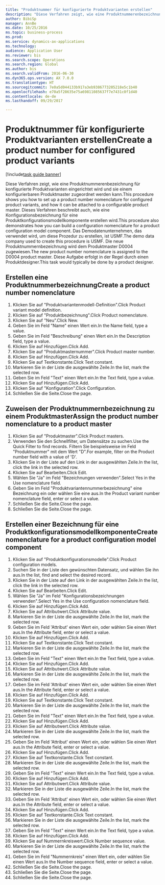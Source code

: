 ```yaml
--- 
title: "Produktnummer für konfigurierte Produktvarianten erstellen"
description: "Diese Verfahren zeigt, wie eine Produktnummerenbezeichnung für konfigurierte Produktvarianten eingerichtet wird und sie einem konfigurierbaren Produktmaster zugeordnet werden kann."
author: BibiSp
manager: AnnBe
ms.date: 10/25/2016
ms.topic: business-process
ms.prod: 
ms.service: dynamics-ax-applications
ms.technology: 
audience: Application User
ms.reviewer: bis
ms.search.scope: Operations
ms.search.region: Global
ms.author: bis
ms.search.validFrom: 2016-06-30
ms.dyn365.ops.version: AX 7.0.0
ms.translationtype: HT
ms.sourcegitcommit: 7e0a5d044133b917a3eb9386773205218e5c1b40
ms.openlocfilehash: e70a5f28635e75a69811085637f7e7431c0f1d40
ms.contentlocale: de-de
ms.lasthandoff: 09/29/2017

---
```

# <a name="create-a-product-number-for-configured-product-variants"></a><span data-ttu-id="009c5-103">Produktnummer für konfigurierte Produktvarianten erstellen</span><span class="sxs-lookup"><span data-stu-id="009c5-103">Create a product number for configured product variants</span></span>

[!include[task guide banner](../../includes/task-guide-banner.md)]

<span data-ttu-id="009c5-104">Diese Verfahren zeigt, wie eine Produktnummerenbezeichnung für konfigurierte Produktvarianten eingerichtet wird und sie einem konfigurierbaren Produktmaster zugeordnet werden kann.</span><span class="sxs-lookup"><span data-stu-id="009c5-104">This procedure shows you how to set up a product number nomenclature for configured product variants, and how it can be attached to a configurable product master.</span></span> <span data-ttu-id="009c5-105">Dieses Verfahren beschreibt auch, wie eine Konfigurationsbezeichnung für eine Produktkonfigurationsmodellkomponente erstellen wird.</span><span class="sxs-lookup"><span data-stu-id="009c5-105">This procedure also demonstrates how you can build a configuration nomenclature for a product configuration model component.</span></span> <span data-ttu-id="009c5-106">Das Demodatenunternehmen, das verwendet wird, um diese Prozedur zu erstellen, ist USMF.</span><span class="sxs-lookup"><span data-stu-id="009c5-106">The demo data company used to create this procedure is USMF.</span></span> <span data-ttu-id="009c5-107">Die neue Produktnummernbezeichnung wird dem Produktmaster D0004 zugewiesen.</span><span class="sxs-lookup"><span data-stu-id="009c5-107">The new product number nomenclature is assigned to the D0004 product master.</span></span> <span data-ttu-id="009c5-108">Diese Aufgabe erfolgt in der Regel durch einen Produktdesigner.</span><span class="sxs-lookup"><span data-stu-id="009c5-108">This task would typically be done by a product designer.</span></span>


## <a name="create-a-product-number-nomenclature"></a><span data-ttu-id="009c5-109">Erstellen eine Produktnummerbezeichnung</span><span class="sxs-lookup"><span data-stu-id="009c5-109">Create a product number nomenclature</span></span>
1. <span data-ttu-id="009c5-110">Klicken Sie auf "Produktvariantenmodell-Definition".</span><span class="sxs-lookup"><span data-stu-id="009c5-110">Click Product variant model definition.</span></span>
2. <span data-ttu-id="009c5-111">Klicken Sie auf "Produktbezeichnung".</span><span class="sxs-lookup"><span data-stu-id="009c5-111">Click Product nomenclature.</span></span>
3. <span data-ttu-id="009c5-112">Klicken Sie auf "Neu".</span><span class="sxs-lookup"><span data-stu-id="009c5-112">Click New.</span></span>
4. <span data-ttu-id="009c5-113">Geben Sie im Feld "Name" einen Wert ein.</span><span class="sxs-lookup"><span data-stu-id="009c5-113">In the Name field, type a value.</span></span>
5. <span data-ttu-id="009c5-114">Geben Sie im Feld "Beschreibung" einen Wert ein.</span><span class="sxs-lookup"><span data-stu-id="009c5-114">In the Description field, type a value.</span></span>
6. <span data-ttu-id="009c5-115">Klicken Sie auf Hinzufügen.</span><span class="sxs-lookup"><span data-stu-id="009c5-115">Click Add.</span></span>
7. <span data-ttu-id="009c5-116">Klicken Sie auf "Produktmasternummer".</span><span class="sxs-lookup"><span data-stu-id="009c5-116">Click Product master number.</span></span>
8. <span data-ttu-id="009c5-117">Klicken Sie auf Hinzufügen.</span><span class="sxs-lookup"><span data-stu-id="009c5-117">Click Add.</span></span>
9. <span data-ttu-id="009c5-118">Klicken Sie auf Textkonstante.</span><span class="sxs-lookup"><span data-stu-id="009c5-118">Click Text constant.</span></span>
10. <span data-ttu-id="009c5-119">Markieren Sie in der Liste die ausgewählte Zeile.</span><span class="sxs-lookup"><span data-stu-id="009c5-119">In the list, mark the selected row.</span></span>
11. <span data-ttu-id="009c5-120">Geben Sie im Feld "Text" einen Wert ein.</span><span class="sxs-lookup"><span data-stu-id="009c5-120">In the Text field, type a value.</span></span>
12. <span data-ttu-id="009c5-121">Klicken Sie auf Hinzufügen.</span><span class="sxs-lookup"><span data-stu-id="009c5-121">Click Add.</span></span>
13. <span data-ttu-id="009c5-122">Klicken Sie auf "Konfiguration".</span><span class="sxs-lookup"><span data-stu-id="009c5-122">Click Configuration.</span></span>
14. <span data-ttu-id="009c5-123">Schließen Sie die Seite.</span><span class="sxs-lookup"><span data-stu-id="009c5-123">Close the page.</span></span>

## <a name="assign-the-product-number-nomenclature-to-a-product-master"></a><span data-ttu-id="009c5-124">Zuweisen der Produktnummernbezeichnung zu einem Produktmaster</span><span class="sxs-lookup"><span data-stu-id="009c5-124">Assign the product number nomenclature to a product master</span></span>
1. <span data-ttu-id="009c5-125">Klicken Sie auf "Produktmaster".</span><span class="sxs-lookup"><span data-stu-id="009c5-125">Click Product masters.</span></span>
2. <span data-ttu-id="009c5-126">Verwenden Sie den Schnellfilter, um Datensätze zu suchen.</span><span class="sxs-lookup"><span data-stu-id="009c5-126">Use the Quick Filter to find records.</span></span> <span data-ttu-id="009c5-127">Filtern Sie beispielsweise im Feld "Produktnummer" mit dem Wert "D".</span><span class="sxs-lookup"><span data-stu-id="009c5-127">For example, filter on the Product number field with a value of 'D'.</span></span>
3. <span data-ttu-id="009c5-128">Klicken Sie in der Liste auf den Link in der ausgewählten Zeile.</span><span class="sxs-lookup"><span data-stu-id="009c5-128">In the list, click the link in the selected row.</span></span>
4. <span data-ttu-id="009c5-129">Klicken Sie auf Bearbeiten.</span><span class="sxs-lookup"><span data-stu-id="009c5-129">Click Edit.</span></span>
5. <span data-ttu-id="009c5-130">Wählen Sie "Ja" im Feld "Bezeichnungen verwenden".</span><span class="sxs-lookup"><span data-stu-id="009c5-130">Select Yes in the Use nomenclature field.</span></span>
6. <span data-ttu-id="009c5-131">Geben Sie im Feld "Produktvariantennummerbezeichnung" eine Bezeichnung ein oder wählen Sie eine aus.</span><span class="sxs-lookup"><span data-stu-id="009c5-131">In the Product variant number nomenclature field, enter or select a value.</span></span>
7. <span data-ttu-id="009c5-132">Schließen Sie die Seite.</span><span class="sxs-lookup"><span data-stu-id="009c5-132">Close the page.</span></span>
8. <span data-ttu-id="009c5-133">Schließen Sie die Seite.</span><span class="sxs-lookup"><span data-stu-id="009c5-133">Close the page.</span></span>

## <a name="create-nomenclature-for-a-product-configuration-model-component"></a><span data-ttu-id="009c5-134">Erstellen einer Bezeichnung für eine Produktkonfigurationsmodellkomponente</span><span class="sxs-lookup"><span data-stu-id="009c5-134">Create nomenclature for a product configuration model component</span></span>
1. <span data-ttu-id="009c5-135">Klicken Sie auf "Produktkonfigurationsmodelle".</span><span class="sxs-lookup"><span data-stu-id="009c5-135">Click Product configuration models.</span></span>
2. <span data-ttu-id="009c5-136">Suchen Sie in der Liste den gewünschten Datensatz, und wählen Sie ihn aus.</span><span class="sxs-lookup"><span data-stu-id="009c5-136">In the list, find and select the desired record.</span></span>
3. <span data-ttu-id="009c5-137">Klicken Sie in der Liste auf den Link in der ausgewählten Zeile.</span><span class="sxs-lookup"><span data-stu-id="009c5-137">In the list, click the link in the selected row.</span></span>
4. <span data-ttu-id="009c5-138">Klicken Sie auf Bearbeiten.</span><span class="sxs-lookup"><span data-stu-id="009c5-138">Click Edit.</span></span>
5. <span data-ttu-id="009c5-139">Wählen Sie "Ja" im Feld "Konfigurationsbezeichnungen verwenden".</span><span class="sxs-lookup"><span data-stu-id="009c5-139">Select Yes in the Use configuration nomenclature field.</span></span>
6. <span data-ttu-id="009c5-140">Klicken Sie auf Hinzufügen.</span><span class="sxs-lookup"><span data-stu-id="009c5-140">Click Add.</span></span>
7. <span data-ttu-id="009c5-141">Klicken Sie auf Attributwert.</span><span class="sxs-lookup"><span data-stu-id="009c5-141">Click Attribute value.</span></span>
8. <span data-ttu-id="009c5-142">Markieren Sie in der Liste die ausgewählte Zeile.</span><span class="sxs-lookup"><span data-stu-id="009c5-142">In the list, mark the selected row.</span></span>
9. <span data-ttu-id="009c5-143">Geben Sie im Feld 'Attribut' einen Wert ein, oder wählen Sie einen Wert aus.</span><span class="sxs-lookup"><span data-stu-id="009c5-143">In the Attribute field, enter or select a value.</span></span>
10. <span data-ttu-id="009c5-144">Klicken Sie auf Hinzufügen.</span><span class="sxs-lookup"><span data-stu-id="009c5-144">Click Add.</span></span>
11. <span data-ttu-id="009c5-145">Klicken Sie auf Textkonstante.</span><span class="sxs-lookup"><span data-stu-id="009c5-145">Click Text constant.</span></span>
12. <span data-ttu-id="009c5-146">Markieren Sie in der Liste die ausgewählte Zeile.</span><span class="sxs-lookup"><span data-stu-id="009c5-146">In the list, mark the selected row.</span></span>
13. <span data-ttu-id="009c5-147">Geben Sie im Feld "Text" einen Wert ein.</span><span class="sxs-lookup"><span data-stu-id="009c5-147">In the Text field, type a value.</span></span>
14. <span data-ttu-id="009c5-148">Klicken Sie auf Hinzufügen.</span><span class="sxs-lookup"><span data-stu-id="009c5-148">Click Add.</span></span>
15. <span data-ttu-id="009c5-149">Klicken Sie auf Attributwert.</span><span class="sxs-lookup"><span data-stu-id="009c5-149">Click Attribute value.</span></span>
16. <span data-ttu-id="009c5-150">Markieren Sie in der Liste die ausgewählte Zeile.</span><span class="sxs-lookup"><span data-stu-id="009c5-150">In the list, mark the selected row.</span></span>
17. <span data-ttu-id="009c5-151">Geben Sie im Feld 'Attribut' einen Wert ein, oder wählen Sie einen Wert aus.</span><span class="sxs-lookup"><span data-stu-id="009c5-151">In the Attribute field, enter or select a value.</span></span>
18. <span data-ttu-id="009c5-152">Klicken Sie auf Hinzufügen.</span><span class="sxs-lookup"><span data-stu-id="009c5-152">Click Add.</span></span>
19. <span data-ttu-id="009c5-153">Klicken Sie auf Textkonstante.</span><span class="sxs-lookup"><span data-stu-id="009c5-153">Click Text constant.</span></span>
20. <span data-ttu-id="009c5-154">Markieren Sie in der Liste die ausgewählte Zeile.</span><span class="sxs-lookup"><span data-stu-id="009c5-154">In the list, mark the selected row.</span></span>
21. <span data-ttu-id="009c5-155">Geben Sie im Feld "Text" einen Wert ein.</span><span class="sxs-lookup"><span data-stu-id="009c5-155">In the Text field, type a value.</span></span>
22. <span data-ttu-id="009c5-156">Klicken Sie auf Hinzufügen.</span><span class="sxs-lookup"><span data-stu-id="009c5-156">Click Add.</span></span>
23. <span data-ttu-id="009c5-157">Klicken Sie auf Attributwert.</span><span class="sxs-lookup"><span data-stu-id="009c5-157">Click Attribute value.</span></span>
24. <span data-ttu-id="009c5-158">Markieren Sie in der Liste die ausgewählte Zeile.</span><span class="sxs-lookup"><span data-stu-id="009c5-158">In the list, mark the selected row.</span></span>
25. <span data-ttu-id="009c5-159">Geben Sie im Feld 'Attribut' einen Wert ein, oder wählen Sie einen Wert aus.</span><span class="sxs-lookup"><span data-stu-id="009c5-159">In the Attribute field, enter or select a value.</span></span>
26. <span data-ttu-id="009c5-160">Klicken Sie auf Hinzufügen.</span><span class="sxs-lookup"><span data-stu-id="009c5-160">Click Add.</span></span>
27. <span data-ttu-id="009c5-161">Klicken Sie auf Textkonstante.</span><span class="sxs-lookup"><span data-stu-id="009c5-161">Click Text constant.</span></span>
28. <span data-ttu-id="009c5-162">Markieren Sie in der Liste die ausgewählte Zeile.</span><span class="sxs-lookup"><span data-stu-id="009c5-162">In the list, mark the selected row.</span></span>
29. <span data-ttu-id="009c5-163">Geben Sie im Feld "Text" einen Wert ein.</span><span class="sxs-lookup"><span data-stu-id="009c5-163">In the Text field, type a value.</span></span>
30. <span data-ttu-id="009c5-164">Klicken Sie auf Hinzufügen.</span><span class="sxs-lookup"><span data-stu-id="009c5-164">Click Add.</span></span>
31. <span data-ttu-id="009c5-165">Klicken Sie auf Attributwert.</span><span class="sxs-lookup"><span data-stu-id="009c5-165">Click Attribute value.</span></span>
32. <span data-ttu-id="009c5-166">Markieren Sie in der Liste die ausgewählte Zeile.</span><span class="sxs-lookup"><span data-stu-id="009c5-166">In the list, mark the selected row.</span></span>
33. <span data-ttu-id="009c5-167">Geben Sie im Feld 'Attribut' einen Wert ein, oder wählen Sie einen Wert aus.</span><span class="sxs-lookup"><span data-stu-id="009c5-167">In the Attribute field, enter or select a value.</span></span>
34. <span data-ttu-id="009c5-168">Klicken Sie auf Hinzufügen.</span><span class="sxs-lookup"><span data-stu-id="009c5-168">Click Add.</span></span>
35. <span data-ttu-id="009c5-169">Klicken Sie auf Textkonstante.</span><span class="sxs-lookup"><span data-stu-id="009c5-169">Click Text constant.</span></span>
36. <span data-ttu-id="009c5-170">Markieren Sie in der Liste die ausgewählte Zeile.</span><span class="sxs-lookup"><span data-stu-id="009c5-170">In the list, mark the selected row.</span></span>
37. <span data-ttu-id="009c5-171">Geben Sie im Feld "Text" einen Wert ein.</span><span class="sxs-lookup"><span data-stu-id="009c5-171">In the Text field, type a value.</span></span>
38. <span data-ttu-id="009c5-172">Klicken Sie auf Hinzufügen.</span><span class="sxs-lookup"><span data-stu-id="009c5-172">Click Add.</span></span>
39. <span data-ttu-id="009c5-173">Klicken Sie auf Nummernkreiswert.</span><span class="sxs-lookup"><span data-stu-id="009c5-173">Click Number sequence value.</span></span>
40. <span data-ttu-id="009c5-174">Markieren Sie in der Liste die ausgewählte Zeile.</span><span class="sxs-lookup"><span data-stu-id="009c5-174">In the list, mark the selected row.</span></span>
41. <span data-ttu-id="009c5-175">Geben Sie im Feld "Nummernkreis" einen Wert ein, oder wählen Sie einen Wert aus.</span><span class="sxs-lookup"><span data-stu-id="009c5-175">In the Number sequence field, enter or select a value.</span></span>
42. <span data-ttu-id="009c5-176">Schließen Sie die Seite.</span><span class="sxs-lookup"><span data-stu-id="009c5-176">Close the page.</span></span>
43. <span data-ttu-id="009c5-177">Schließen Sie die Seite.</span><span class="sxs-lookup"><span data-stu-id="009c5-177">Close the page.</span></span>
44. <span data-ttu-id="009c5-178">Schließen Sie die Seite.</span><span class="sxs-lookup"><span data-stu-id="009c5-178">Close the page.</span></span>


